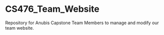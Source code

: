 # CS476_Team_Website
Repository for Anubis Capstone Team Members to manage and modify our team website.
